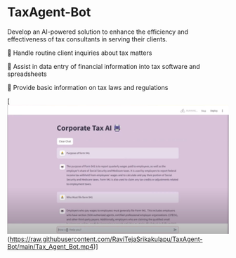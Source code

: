 # TaxAgent-Bot
Develop an AI-powered solution to enhance the efficiency and effectiveness of tax consultants in serving their clients.

 Handle routine client inquiries about tax matters

 Assist in data entry of financial information into tax software and spreadsheets

 Provide basic information on tax laws and regulations

[![Watch the video](https://raw.githubusercontent.com/RaviTejaSrikakulapu/TaxAgent-Bot/main/Capture.png)(https://raw.githubusercontent.com/RaviTejaSrikakulapu/TaxAgent-Bot/main/Tax_Agent_Bot.mp4)]


